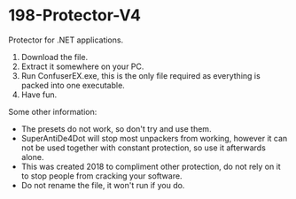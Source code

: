 # 198-Protector-V4
Protector for .NET applications.

1. Download the file.
2. Extract it somewhere on your PC.
3. Run ConfuserEX.exe, this is the only file required as everything is packed into one executable. 
4. Have fun.


Some other information:
* The presets do not work, so don't try and use them.
* SuperAntiDe4Dot will stop most unpackers from working, however it can not be used together with constant protection, so use it afterwards alone.
* This was created 2018 to compliment other protection, do not rely on it to stop people from cracking your software.
* Do not rename the file, it won't run if you do.
